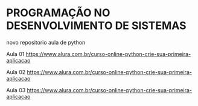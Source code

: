 # PROGRAMAÇÃO NO DESENVOLVIMENTO DE SISTEMAS

novo repositorio aula de python

Aula 01 https://www.alura.com.br/curso-online-python-crie-sua-primeira-aplicacao

Aula 02 https://www.alura.com.br/curso-online-python-crie-sua-primeira-aplicacao

Aula 03 https://www.alura.com.br/curso-online-python-crie-sua-primeira-aplicacao